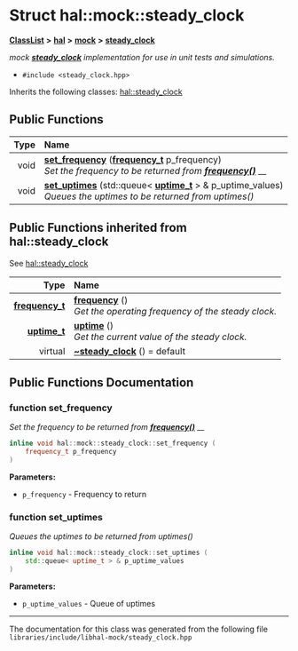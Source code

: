 

# Struct hal::mock::steady\_clock



[**ClassList**](annotated.md) **>** [**hal**](namespacehal.md) **>** [**mock**](namespacehal_1_1mock.md) **>** [**steady\_clock**](structhal_1_1mock_1_1steady__clock.md)



_mock_ [_**steady\_clock**_](structhal_1_1mock_1_1steady__clock.md) _implementation for use in unit tests and simulations._

* `#include <steady_clock.hpp>`



Inherits the following classes: [hal::steady\_clock](classhal_1_1steady__clock.md)






















































## Public Functions

| Type | Name |
| ---: | :--- |
|  void | [**set\_frequency**](#function-set_frequency) ([**frequency\_t**](structhal_1_1steady__clock_1_1frequency__t.md) p\_frequency) <br>_Set the frequency to be returned from_ [_**frequency()**_](classhal_1_1steady__clock.md#function-frequency) __ |
|  void | [**set\_uptimes**](#function-set_uptimes) (std::queue&lt; [**uptime\_t**](structhal_1_1steady__clock_1_1uptime__t.md) &gt; & p\_uptime\_values) <br>_Queues the uptimes to be returned from uptimes()_  |


## Public Functions inherited from hal::steady_clock

See [hal::steady\_clock](classhal_1_1steady__clock.md)

| Type | Name |
| ---: | :--- |
|  [**frequency\_t**](structhal_1_1steady__clock_1_1frequency__t.md) | [**frequency**](#function-frequency) () <br>_Get the operating frequency of the steady clock._  |
|  [**uptime\_t**](structhal_1_1steady__clock_1_1uptime__t.md) | [**uptime**](#function-uptime) () <br>_Get the current value of the steady clock._  |
| virtual  | [**~steady\_clock**](#function-steady_clock) () = default<br> |






















































## Public Functions Documentation




### function set\_frequency 

_Set the frequency to be returned from_ [_**frequency()**_](classhal_1_1steady__clock.md#function-frequency) __
```C++
inline void hal::mock::steady_clock::set_frequency (
    frequency_t p_frequency
) 
```





**Parameters:**


* `p_frequency` - Frequency to return 




        



### function set\_uptimes 

_Queues the uptimes to be returned from uptimes()_ 
```C++
inline void hal::mock::steady_clock::set_uptimes (
    std::queue< uptime_t > & p_uptime_values
) 
```





**Parameters:**


* `p_uptime_values` - Queue of uptimes 




        

------------------------------
The documentation for this class was generated from the following file `libraries/include/libhal-mock/steady_clock.hpp`

